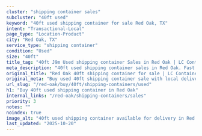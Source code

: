 ```yaml
---
cluster: "shipping container sales"
subcluster: "40ft used"
keyword: "40ft used shipping container for sale Red Oak, TX"
intent: "Transactional-Local"
page_type: "Location-Product"
city: "Red Oak, TX"
service_type: "shipping container"
condition: "Used"
size: "40ft"
title_tag: "40ft J9m Used shipping container Sales in Red Oak | LC Container"
meta_description: "40ft used shipping container sales in Red Oak. Fast delivery, competitive pricing. Serving shipping containers area. Quote ID: RPM. Call (214) 524-4168 for your free quote today."
original_title: "Red Oak 40ft shipping container for sale | LC Container"
original_meta: "Buy used 40ft shipping container sale with local delivery in Red Oak, TX. LC Container — local Since 2003. Request a fast quote today."
url_slug: "/red-oak/buy/40ft/shipping-containers/used"
h1: "Buy 40ft used shipping container in Red Oak"
internal_links: "/red-oak/shipping-containers/sales"
priority: 3
notes: ""
noindex: true
image_alt: "40ft used shipping container available for delivery in Red Oak"
last_updated: "2025-10-20"
---
```


<!-- TODO: Add unique city/inventory copy, images, and internal links here. -->
